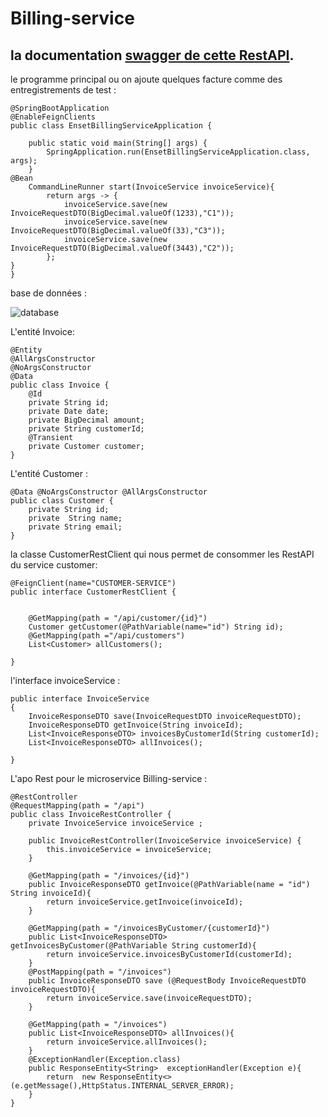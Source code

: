 # Billing-service

## la documentation [swagger de cette RestAPI](invoices.pdf).

le programme principal ou on ajoute quelques facture comme des entregistrements de test :
```
@SpringBootApplication
@EnableFeignClients
public class EnsetBillingServiceApplication {

    public static void main(String[] args) {
        SpringApplication.run(EnsetBillingServiceApplication.class, args);
    }
@Bean
    CommandLineRunner start(InvoiceService invoiceService){
        return args -> {
            invoiceService.save(new InvoiceRequestDTO(BigDecimal.valueOf(1233),"C1"));
            invoiceService.save(new InvoiceRequestDTO(BigDecimal.valueOf(33),"C3"));
            invoiceService.save(new InvoiceRequestDTO(BigDecimal.valueOf(3443),"C2"));
        };
}
}

```

base de données :

![ database](databaseinvoice.PNG "c'est les classes généré à partir du WSDL")



L'entité Invoice:
```
@Entity
@AllArgsConstructor
@NoArgsConstructor
@Data
public class Invoice {
    @Id
    private String id;
    private Date date;
    private BigDecimal amount;
    private String customerId;
    @Transient
    private Customer customer;
}
```
L'entité Customer :
```
@Data @NoArgsConstructor @AllArgsConstructor
public class Customer {
    private String id;
    private  String name;
    private String email;
}

```
la classe CustomerRestClient qui nous permet de consommer les RestAPI du service customer:
```
@FeignClient(name="CUSTOMER-SERVICE")
public interface CustomerRestClient {


    @GetMapping(path = "/api/customer/{id}")
    Customer getCustomer(@PathVariable(name="id") String id);
    @GetMapping(path ="/api/customers")
    List<Customer> allCustomers();

}
```
l'interface invoiceService :
```
public interface InvoiceService
{
    InvoiceResponseDTO save(InvoiceRequestDTO invoiceRequestDTO);
    InvoiceResponseDTO getInvoice(String invoiceId);
    List<InvoiceResponseDTO> invoicesByCustomerId(String customerId);
    List<InvoiceResponseDTO> allInvoices();

}
```
L'apo Rest pour le microservice Billing-service :
```
@RestController
@RequestMapping(path = "/api")
public class InvoiceRestController {
    private InvoiceService invoiceService ;

    public InvoiceRestController(InvoiceService invoiceService) {
        this.invoiceService = invoiceService;
    }

    @GetMapping(path = "/invoices/{id}")
    public InvoiceResponseDTO getInvoice(@PathVariable(name = "id") String invoiceId){
        return invoiceService.getInvoice(invoiceId);
    }

    @GetMapping(path = "/invoicesByCustomer/{customerId}")
    public List<InvoiceResponseDTO> getInvoicesByCustomer(@PathVariable String customerId){
        return invoiceService.invoicesByCustomerId(customerId);
    }
    @PostMapping(path = "/invoices")
    public InvoiceResponseDTO save (@RequestBody InvoiceRequestDTO invoiceRequestDTO){
        return invoiceService.save(invoiceRequestDTO);
    }

    @GetMapping(path = "/invoices")
    public List<InvoiceResponseDTO> allInvoices(){
        return invoiceService.allInvoices();
    }
    @ExceptionHandler(Exception.class)
    public ResponseEntity<String>  exceptionHandler(Exception e){
        return  new ResponseEntity<>(e.getMessage(),HttpStatus.INTERNAL_SERVER_ERROR);
    }
}

```